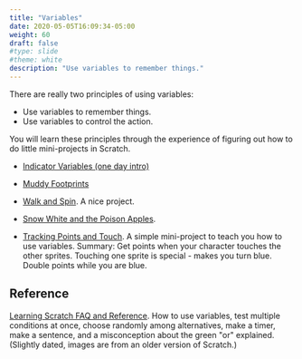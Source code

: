 ```yaml
---
title: "Variables"
date: 2020-05-05T16:09:34-05:00
weight: 60
draft: false
#type: slide
#theme: white
description: "Use variables to remember things."
---
```


There are really two principles of using variables:

* Use variables to remember things.
* Use variables to control the action. 

You will learn these principles through the experience of figuring out
how to do little mini-projects in Scratch.

* [Indicator Variables (one day
  intro)](https://drive.google.com/open?id=12_ePsP2g4BEgWVfXzdrFhFoQnv8PmEn-hmOIp7eAt-A)

* [Muddy
Footprints](https://docs.google.com/document/d/1ZBB2evZjtSb8zf4AVXc7A-qBTxM037CpJxteTkQG8uo/edit?usp=sharing)

* [Walk and
  Spin](https://drive.google.com/open?id=0BypGcwjV5LOHc3ZRV1JPMUk4cWM). A
  nice project.

* [Snow White and the Poison
  Apples](https://drive.google.com/open?id=0BypGcwjV5LOHTzRfa2tiM2FUZkU). 

* [Tracking Points and
  Touch](https://docs.google.com/document/d/1S6vjj6DLckDxU3ORVm1b_QCuGza2-PNe44kie6VlsPg/edit?usp=sharing). A simple
  mini-project to teach you how to use variables. Summary: Get points
  when your character 
  touches the other sprites. Touching one sprite is special - makes you turn
  blue. Double points while you are blue. 

  
## Reference

[Learning Scratch FAQ and
Reference](https://drive.google.com/open?id=0BypGcwjV5LOHR01kOVJUUWdEdVU). 
How to use variables, test multiple conditions at once, choose
randomly among alternatives, make a timer, make a sentence, and a misconception
about the green "or" explained. (Slightly
dated, images are from an older version of Scratch.)

